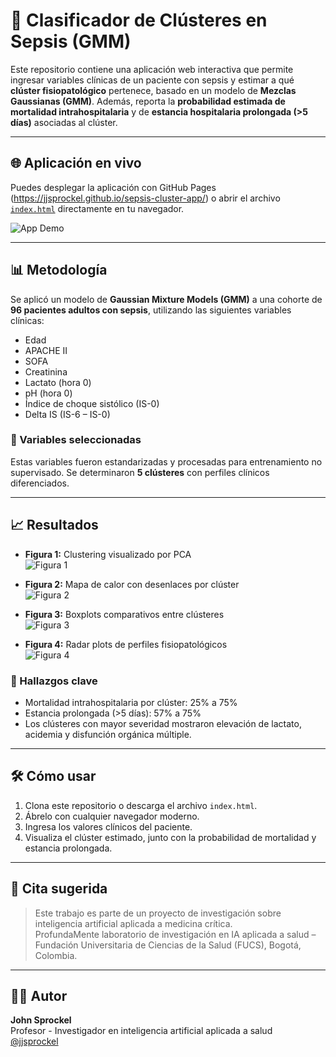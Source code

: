 # 🧠 Clasificador de Clústeres en Sepsis (GMM)

Este repositorio contiene una aplicación web interactiva que permite ingresar variables clínicas de un paciente con sepsis y estimar a qué **clúster fisiopatológico** pertenece, basado en un modelo de **Mezclas Gaussianas (GMM)**. Además, reporta la **probabilidad estimada de mortalidad intrahospitalaria** y de **estancia hospitalaria prolongada (>5 días)** asociadas al clúster.

---

## 🌐 Aplicación en vivo

Puedes desplegar la aplicación con GitHub Pages (https://jjsprockel.github.io/sepsis-cluster-app/) o abrir el archivo [`index.html`](./index.html) directamente en tu navegador.

![App Demo](https://raw.githubusercontent.com/tu-usuario/sepsis-cluster-app/main/demo.gif)

---

## 📊 Metodología

Se aplicó un modelo de **Gaussian Mixture Models (GMM)** a una cohorte de **96 pacientes adultos con sepsis**, utilizando las siguientes variables clínicas:

- Edad
- APACHE II
- SOFA
- Creatinina
- Lactato (hora 0)
- pH (hora 0)
- Índice de choque sistólico (IS-0)
- Delta IS (IS-6 – IS-0)

### 🔬 Variables seleccionadas
Estas variables fueron estandarizadas y procesadas para entrenamiento no supervisado. Se determinaron **5 clústeres** con perfiles clínicos diferenciados.

---

## 📈 Resultados

- **Figura 1:** Clustering visualizado por PCA  
  ![Figura 1](./output%20(2).png)

- **Figura 2:** Mapa de calor con desenlaces por clúster  
  ![Figura 2](./output%20(3).png)

- **Figura 3:** Boxplots comparativos entre clústeres  
  ![Figura 3](./output%20(4).png)

- **Figura 4:** Radar plots de perfiles fisiopatológicos  
  ![Figura 4](./output%20(5).png)

### 📌 Hallazgos clave

- Mortalidad intrahospitalaria por clúster: 25% a 75%
- Estancia prolongada (>5 días): 57% a 75%
- Los clústeres con mayor severidad mostraron elevación de lactato, acidemia y disfunción orgánica múltiple.

---

## 🛠️ Cómo usar

1. Clona este repositorio o descarga el archivo `index.html`.
2. Ábrelo con cualquier navegador moderno.
3. Ingresa los valores clínicos del paciente.
4. Visualiza el clúster estimado, junto con la probabilidad de mortalidad y estancia prolongada.

---

## 📄 Cita sugerida

> Este trabajo es parte de un proyecto de investigación sobre inteligencia artificial aplicada a medicina crítica.  
> ProfundaMente laboratorio de investigación en IA aplicada a salud – Fundación Universitaria de Ciencias de la Salud (FUCS), Bogotá, Colombia.

---

## 🧑‍💻 Autor

**John Sprockel**  
Profesor - Investigador en inteligencia artificial aplicada a salud  
[@jjsprockel](mailto:jjsprockel@fucsalud.edu.co)

